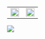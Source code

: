 <table frame=void border="0"> 
  <tr border="0">
    <td valign="top" style="border: none !important;">
      <a href="https://velog.io/@gidskql6671"> 
        <img src="https://user-images.githubusercontent.com/23000498/132990957-0692f066-7912-4810-8e7c-3b5a49c7dc54.png" width="100%"> 
      </a> 
    </td>
    <td valign="top">
      <a href="https://velog.io/@gidskql6671/about"> 
        <img src="https://user-images.githubusercontent.com/23000498/132990897-4f16316f-6cb5-4c91-800c-134eabc2c98a.png" width="100%">
      </a>
    </td>
  </tr>
</table>


<a href="https://velog.io/@gidskql6671"> 
  <img src="https://img.shields.io/badge/Blog-1aa4e4?style=flat-square&logoColor=white"/></a>
</a> 
